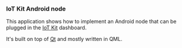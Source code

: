 ### IoT Kit Android node

This application shows how to implement an Android node that can be plugged in
the [IoT Kit](https://github.com/iot-lab/iot-kit) dashboard.

It's built on top of [Qt](https//www.qt.io) and mostly written in QML.
